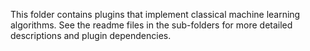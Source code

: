 This folder contains plugins that implement classical machine learning algorithms.
See the readme files in the sub-folders for more detailed descriptions and plugin dependencies.

